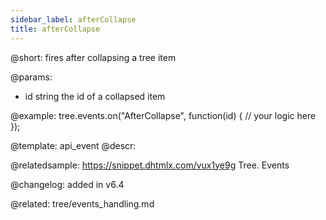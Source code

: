 ```yaml
---
sidebar_label: afterCollapse
title: afterCollapse
---          
```


@short: fires after collapsing a tree item

@params:

- id       string      the id of a collapsed item


@example:
tree.events.on("AfterCollapse", function(id) {
    // your logic here
});


@template: api_event
@descr:

@relatedsample: https://snippet.dhtmlx.com/vux1ye9g	Tree. Events

@changelog: added in v6.4

@related: tree/events_handling.md